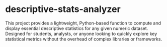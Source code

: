 # descriptive-stats-analyzer
This project provides a lightweight, Python-based function to compute and display essential descriptive statistics for any given numeric dataset. Designed for students, analysts, or anyone looking to quickly explore key statistical metrics without the overhead of complex libraries or frameworks.
